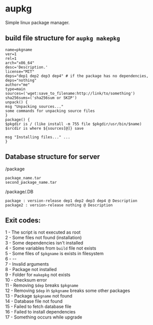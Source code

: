 # aupkg
Simple linux package manager.

## build file structure for `aupkg makepkg`
```
name=pkgname
ver=1
rel=1
arch="x86_64"
desc='Description.'
license="MIT"
deps="dep1 dep2 dep3 dep4" # if the package has no dependencies, deps="nothing" 
author="me"
type=main
sources=('wget:save_to_filename:http://link/to/something')
sha256sums=('sha256sum or SKIP')
unpack() {
msg "Unpacking sources..." 
some commands for unpacking source files
}
package() {
$pkgdir is / (like install -m 755 file $pkgdir/usr/bin/$name)
$srcdir is where ${sources[@]} save

msg "Installing files..." ...
}
```

## Database structure for server
/package
```
package_name.tar
second_package_name.tar
```

/package/.DB
```
package : version-release dep1 dep2 dep3 dep4 @ Description
package2 : version-release nothing @ Description
```

## Exit codes:
1 - The script is not executed as root \
2 - Some files not found (installation) \
3 - Some dependencies isn't installed \
4 - Some variables from `build` file not exists \
5 - Some files of `$pkgname` is exists in filesystem \
6 - -- \
7 - Invalid arguments \
8 - Package not installed \
9 - Folder for `makepkg` not exists \
10 - checksum error \
11 - Removing `$dep` breaks `$pkgname` \
12 - Removing `$dep` in `$pkgname` breaks some other packages \
13 - Package `$pkgname` not found \
14 - Database file not found \
15 - Failed to fetch database file \
16 - Failed to install dependencies \
17 - Something occurs while upgrade
